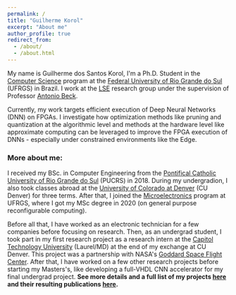 ```yaml
---
permalink: /
title: "Guilherme Korol"
excerpt: "About me"
author_profile: true
redirect_from:
  - /about/
  - /about.html
---
```


My name is Guilherme dos Santos Korol, I'm a Ph.D. Student in the [Computer Science](https://www.inf.ufrgs.br/ppgc/) program at the [Federal University of Rio Grande do Sul](http://www.ufrgs.br/ufrgs/inicial) (UFRGS) in Brazil. I work at the [LSE](http://www.inf.ufrgs.br/lse/) research group under the supervision of Professor [Antonio Beck](http://www.inf.ufrgs.br/~caco/).

Currently, my work targets efficient execution of Deep Neural Networks (DNN) on FPGAs. I investigate how optimization methods like pruning and quantization at the algorithmic level and methods at the hardware level like approximate computing can be leveraged to improve the FPGA execution of DNNs - especially under constrained environments like the Edge.

### **More about me:**

I received my BSc. in Computer Engineering from the [Pontifical Catholic University of Rio Grande do Sul](https://www.pucrs.br/) (PUCRS) in 2018. During my undergradion, I also took classes abroad at the [University of Colorado at Denver](https://www.ucdenver.edu/) (CU Denver) for three terms. After that, I joined the [Microelectronics](http://www.ufrgs.br/pgmicro) program at UFRGS, where I got my MSc degree in 2020 (on general purpose reconfigurable computing).

Before all that, I have worked as an electronic technician for a few companies before focusing on research. Then, as an undergrad student, I took part in my first research project as a research intern at the [Capitol Technology University](https://www.captechu.edu/) (Laurel/MD) at the end of my exchange at CU Denver. This project was a partnership with NASA's [Goddard Space Flight Center](https://www.nasa.gov/centers/goddard/about/index.html). After that, I have worked on a few other research projects before starting my Masters's, like developing a full-VHDL CNN accelerator for my final undergrad project.
**See more details and a full list of my projects [here](https://gkorol.github.io/projects/) and their resulting publications [here](https://gkorol.github.io/publications/).**
